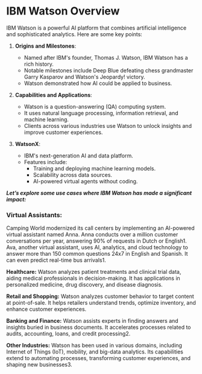 # IBM Watson Overview

IBM Watson is a powerful AI platform that combines artificial intelligence and sophisticated analytics. Here are some key points:

1. **Origins and Milestones**:
    - Named after IBM's founder, Thomas J. Watson, IBM Watson has a rich history.
    - Notable milestones include Deep Blue defeating chess grandmaster Garry Kasparov and Watson's Jeopardy! victory.
    - Watson demonstrated how AI could be applied to business.

2. **Capabilities and Applications**:
    - Watson is a question-answering (QA) computing system.
    - It uses natural language processing, information retrieval, and machine learning.
    - Clients across various industries use Watson to unlock insights and improve customer experiences.

3. **WatsonX**:
    - IBM's next-generation AI and data platform.
    - Features include:
        - Training and deploying machine learning models.
        - Scalability across data sources.
        - AI-powered virtual agents without coding.



***_Let’s explore some use cases where IBM Watson has made a significant impact:_***

### Virtual Assistants:
Camping World modernized its call centers by implementing an AI-powered virtual assistant named Anna. Anna conducts over a million customer conversations per year, answering 90% of requests in Dutch or English1.
Ava, another virtual assistant, uses AI, analytics, and cloud technology to answer more than 150 common questions 24x7 in English and Spanish. It can even predict real-time bus arrivals1.

**Healthcare:**
Watson analyzes patient treatments and clinical trial data, aiding medical professionals in decision-making.
It has applications in personalized medicine, drug discovery, and disease diagnosis.

**Retail and Shopping:**
Watson analyzes customer behavior to target content at point-of-sale.
It helps retailers understand trends, optimize inventory, and enhance customer experiences.

**Banking and Finance:**
Watson assists experts in finding answers and insights buried in business documents.
It accelerates processes related to audits, accounting, loans, and credit processing2.

**Other Industries:**
Watson has been used in various domains, including Internet of Things (IoT), mobility, and big-data analytics.
Its capabilities extend to automating processes, transforming customer experiences, and shaping new businesses3.
